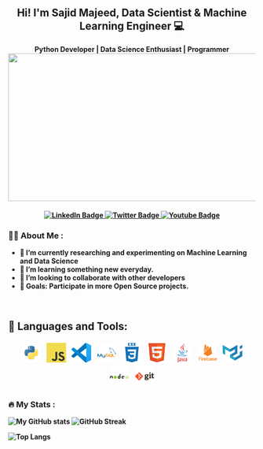 

<div id="header" align="center">
  <H2>Hi! I'm Sajid Majeed, Data Scientist & Machine Learning Engineer 💻</H2>
  <b>Python Developer | Data Science Enthusiast | Programmer<b>
</div>
                                 
<div align="center">
  <img src="https://media.giphy.com/media/dWesBcTLavkZuG35MI/giphy.gif" width="600" height="300"/>
</div>


  </br>

  
<div id="badges" align="center">
  <a href=https://www.linkedin.com/in/sajid-majeed/>
    <img src="https://img.shields.io/badge/LinkedIn-blue?style=for-the-badge&logo=linkedin&logoColor=white" alt="LinkedIn Badge"/>
  </a>
   <a href=https://twitter.com/sajidmajeed92>
    <img src="https://img.shields.io/badge/Twitter-blue?style=for-the-badge&logo=twitter&logoColor=white" alt="Twitter Badge"/>
  </a>
  <a href=https://www.youtube.com/channel/UCU5UaODVQvnNZRqNx3kTMVg>
    <img src="https://img.shields.io/badge/YouTube-red?style=for-the-badge&logo=youtube&logoColor=white" alt="Youtube Badge"/>
  </a>
 
</div>




### :man_technologist: About Me :
<!--
**SajidMajeed92/SajidMajeed92** is a ✨ _special_ ✨ repository because its `README.md` (this file) appears on your GitHub profile.

Here are some ideas to get you started:
-->
- 🔭  I’m currently researching and experimenting on Machine Learning and Data Science 
- 🌱 I’m learning something new everyday.
- 👯 I’m looking to collaborate with other developers
- 🙌 Goals: Participate in more Open Source projects.

 </br>


## 🧰 Languages and Tools:
<p align="center">
<img src="https://raw.githubusercontent.com/github/explore/80688e429a7d4ef2fca1e82350fe8e3517d3494d/topics/python/python.png" alt="Python" height="40" style="vertical-align:top; margin:4px">
<img src="https://raw.githubusercontent.com/github/explore/80688e429a7d4ef2fca1e82350fe8e3517d3494d/topics/javascript/javascript.png" alt="Javascript" height="40" style="vertical-align:top; margin:4px">
<img src="https://raw.githubusercontent.com/github/explore/80688e429a7d4ef2fca1e82350fe8e3517d3494d/topics/visual-studio-code/visual-studio-code.png" alt="VS Code" height="40" style="vertical-align:top; margin:4px">
  <img src="https://github.com/devicons/devicon/blob/master/icons/mysql/mysql-original-wordmark.svg" title="MySQL"  alt="MySQL" height="40" style="vertical-align:top; margin:4px">
   <img src="https://github.com/devicons/devicon/blob/master/icons/css3/css3-plain-wordmark.svg"  title="CSS3" alt="CSS" height="40" style="vertical-align:top; margin:4px">
  <img src="https://github.com/devicons/devicon/blob/master/icons/html5/html5-original.svg" title="HTML5" alt="HTML" height="40" style="vertical-align:top; margin:4px">
  <img src="https://github.com/devicons/devicon/blob/master/icons/java/java-original-wordmark.svg" title="Java" alt="Java" height="40" style="vertical-align:top; margin:4px">
   
  <img src="https://github.com/devicons/devicon/blob/master/icons/firebase/firebase-plain-wordmark.svg" title="Firebase" alt="Firebase" height="40" style="vertical-align:top; margin:4px"/>

  <img src="https://github.com/devicons/devicon/blob/master/icons/materialui/materialui-original.svg" title="Material UI" alt="Material UI" height="40" style="vertical-align:top; margin:4px">
   <img src="https://github.com/devicons/devicon/blob/master/icons/nodejs/nodejs-original-wordmark.svg" title="NodeJS" alt="NodeJS"height="40" style="vertical-align:top; margin:4px">
  
  <img src="https://github.com/devicons/devicon/blob/master/icons/git/git-original-wordmark.svg" title="Git" alt="Git" height="40" style="vertical-align:top; margin:4px">

</p>

### :fire: My Stats :
![My GitHub stats](https://github-readme-stats.vercel.app/api?username=SajidMajeed92&theme=github_dark&show_icons=true) 
![GitHub Streak](https://streak-stats.demolab.com/?user=SajidMajeed92&theme=dark)

![Top Langs](https://github-readme-stats.vercel.app/api/top-langs/?username=SajidMajeed92)











